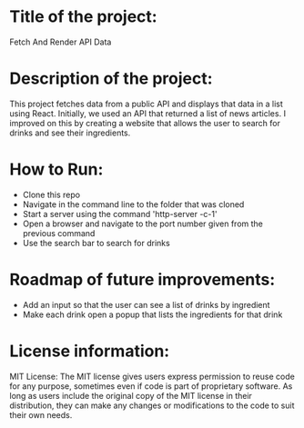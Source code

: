 # Title of the project:

Fetch And Render API Data

# Description of the project:

This project fetches data from a public API and displays that data in a list using React. Initially, we used an API that returned a list of news articles. I improved on this by creating a website that allows the user to search for drinks and see their ingredients.

# How to Run:

- Clone this repo
- Navigate in the command line to the folder that was cloned
- Start a server using the command 'http-server -c-1'
- Open a browser and navigate to the port number given from the previous command
- Use the search bar to search for drinks

# Roadmap of future improvements:

- Add an input so that the user can see a list of drinks by ingredient
- Make each drink open a popup that lists the ingredients for that drink

# License information:

MIT License: The MIT license gives users express permission to reuse code for any purpose, sometimes even if code is part of proprietary software. As long as users include the original copy of the MIT license in their distribution, they can make any changes or modifications to the code to suit their own needs.
